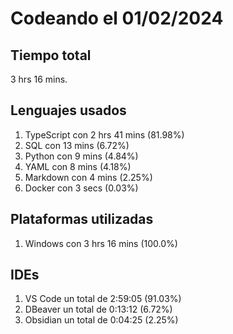 # Codeando el 01/02/2024

## Tiempo total
3 hrs 16 mins.

## Lenguajes usados
1. TypeScript con 2 hrs 41 mins (81.98%)
1. SQL con 13 mins (6.72%)
1. Python con 9 mins (4.84%)
1. YAML con 8 mins (4.18%)
1. Markdown con 4 mins (2.25%)
1. Docker con 3 secs (0.03%)

## Plataformas utilizadas
1. Windows con 3 hrs 16 mins (100.0%)

## IDEs
1. VS Code un total de 2:59:05 (91.03%)
1. DBeaver un total de 0:13:12 (6.72%)
1. Obsidian un total de 0:04:25 (2.25%)
